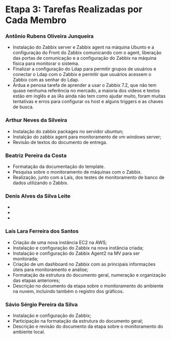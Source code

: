 # Etapa 3: Tarefas Realizadas por Cada Membro

### Antônio Rubens Oliveira Junqueira
- Instalação do Zabbix server e Zabbix agent na máquina Ubunto e a configuração do Front do Zabbix comunicando com o agent, liberação das portas de comunicação e a configuração do Zabbix na máquina física para monitorar o sistema.
- Finalizar a configuração do Ldap para permitir grupos de usuários e conectar o Ldap com o Zabbix e permitir que usuários acessem o Zabbix com as senhar do Ldap.
- Árdua e penosa tarefa de aprender a usar o Zabbix 7.2, que não tem quase nenhuma referência no mercado, a maioria dos vídeos e textos estão em inglês e as IAs ainda não tem como ajudar muito, foram muitas tentativas e erros para configurar os host e alguns triggers e as chaves de busca. 

### Arthur Neves da Silveira
- Instalação do zabbix packages no servidor ubuntun;
- Instalção do zabbix agent para monitoramento de vm windows server;
- Revisão de textos do documento de entrega.

### Beatriz Pereira da Costa
- Formatação da documentação do template.
- Pesquisa sobre o monitoramento de máquinas com o Zabbix.
- Realização, junto com a Laís, dos testes de monitoramento de banco de dados utilizando o Zabbix.

### Denis Alves da Silva Leite
-
-
-

### Laís Lara Ferreira dos Santos
- Criação de uma nova instância EC2 na AWS;
- Instalação e configuração do Zabbix na nova instância criada;
- Instalação e configuração do Zabbix Agent2 na MV para ser monitorada;
- Criação de um dashboard no Zabbix com as principais informações úteis para monitoramento e análise;
- Formatação da estrutura do documento geral, numeração e organização das etapas anteriores;
- Descrição no documento da etapa sobre o monitoramento do ambiente na nuvem, incluindo também o registro dos gráficos.

### Sávio Sérgio Pereira da Silva
- Instalação e configuração do Zabbix;
- Participação na formatação da estrutura do documento geral;
- Descrição e revisão do documento da etapa sobre o monitoramento do ambiente local.


